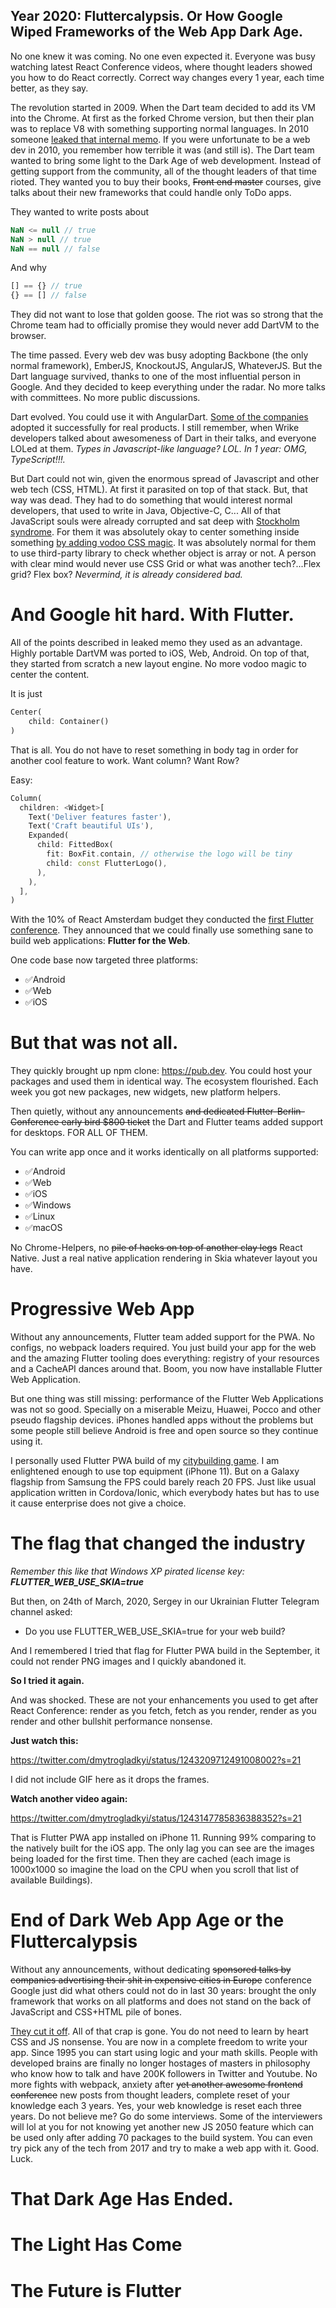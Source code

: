 ## Year 2020: Fluttercalypsis. Or How  Google Wiped Frameworks of the Web App Dark Age.

No one knew it was coming. No one even expected it. Everyone was busy watching latest React Conference videos, where thought leaders showed you how to do React correctly. Correct way changes every 1 year, each time better, as they say. 

The revolution started in 2009. When the Dart team decided to add its VM into the Chrome. At first as the forked Chrome version, but then their plan was to replace V8 with something supporting normal languages. In 2010 someone [leaked that internal memo](https://gist.github.com/paulmillr/1208618). If you were unfortunate to be a web dev in 2010, you remember how terrible it was (and still is). The Dart team wanted to bring some light to the Dark Age of web development. Instead of getting support from the community, all of the thought leaders of that time rioted. They wanted you to buy their books, ~~Front end master~~ courses, give talks about their new frameworks that could handle only ToDo apps.

They wanted to write posts about

```javascript
NaN <= null // true
NaN > null // true
NaN == null // false
```

And why

```javascript
[] == {} // true
{} == [] // false
```

They did not want to lose that golden goose. The riot was so strong that the Chrome team had to officially promise they would never add DartVM to the browser.

The time passed. Every web dev was busy adopting Backbone (the only normal framework), EmberJS, KnockoutJS, AngularJS, WhateverJS. But the Dart language survived, thanks to one of the most influential person in Google. And they decided to keep everything under the radar. No more talks with committees. No more public discussions. 

Dart evolved. You could use it with AngularDart.  [Some of the companies](https://www.wrike.com/) adopted it successfully for real products. I still remember, when Wrike developers talked about awesomeness of Dart in their talks, and everyone LOLed at them. *Types in Javascript-like language? LOL. In 1 year: OMG, TypeScript!!!.*

But Dart could not win, given the enormous spread of Javascript and other web tech (CSS, HTML). At first it parasited on top of that stack. But, that way was dead. They had to do something that would interest normal developers, that used to write in Java, Objective-C, C... All of that JavaScript souls were already corrupted and sat deep with [Stockholm syndrome](https://en.wikipedia.org/wiki/Stockholm_syndrome). For them it was absolutely okay to center something inside something  [by adding vodoo CSS magic](https://stackoverflow.com/questions/114543/how-to-horizontally-center-a-div). It was absolutely normal for them to use third-party library to check whether object is array or not. A person with clear mind would never use CSS Grid or what was another tech?...Flex grid? Flex box? *Nevermind, it is already considered bad.*

# And Google hit hard. With Flutter.

All of the points described in leaked memo they used as an advantage. Highly portable DartVM was ported to iOS, Web, Android. On top of that, they started from scratch a new layout engine. No more vodoo magic to center the content. 

It is just

```dart
Center(
    child: Container()
)
```

That is all. You do not have to reset something in body tag in order for another cool feature to work. Want column? Want Row?

Easy:

```dart
Column(
  children: <Widget>[
    Text('Deliver features faster'),
    Text('Craft beautiful UIs'),
    Expanded(
      child: FittedBox(
        fit: BoxFit.contain, // otherwise the logo will be tiny
        child: const FlutterLogo(),
      ),
    ),
  ],
)
```

With the 10% of React Amsterdam budget they conducted the [first Flutter conference](https://www.youtube.com/watch?v=kpcjBD1XDwU). They announced that we could finally use something sane to build web applications: **Flutter for the Web**.

One code base now targeted three platforms:
- ✅Android
- ✅Web
- ✅iOS

# But that was not all.

They quickly brought up npm clone: https://pub.dev. You could host your packages and used them in identical way. The ecosystem flourished. Each week you got new packages, new widgets, new platform helpers.

Then quietly, without any announcements ~~and dedicated Flutter-Berlin-Conference early bird $800 ticket~~ the Dart and Flutter teams added support for desktops. FOR ALL OF THEM.

You can write app once and it works identically on all platforms supported:

- ✅Android
- ✅Web
- ✅iOS
- ✅Windows
- ✅Linux
- ✅macOS

No Chrome-Helpers, no ~~pile of hacks on top of another clay legs~~ React Native. Just a real native application rendering in Skia whatever layout you have.

# Progressive Web App

Without any announcements, Flutter team added support for the PWA. No configs, no webpack loaders required. You just build your app for the web and the amazing Flutter tooling does everything: registry of your resources and a CacheAPI dances around that. Boom, you now have installable Flutter Web Application.

But one thing was still missing: performance of the Flutter Web Applications was not so good. Specially on a miserable Meizu, Huawei, Pocco and other pseudo flagship devices. iPhones handled apps without the problems but some people still believe Android is free and open source so they continue using it.

I personally used Flutter PWA build of my  [citybuilding game](https://locadeserta.com/sloboda). I am enlightened enough to use top equipment (iPhone 11). But on a Galaxy flagship from Samsung the FPS could barely reach 20 FPS. Just like usual application written in Cordova/Ionic, which everybody hates but has to use it cause enterprise does not give a choice.

# The flag that changed the industry

*Remember this like that Windows XP pirated license key: **FLUTTER_WEB_USE_SKIA=true***

But then, on 24th of March, 2020, Sergey in our Ukrainian Flutter Telegram channel asked:

- Do you use FLUTTER_WEB_USE_SKIA=true for your web build?

And I remembered I tried that flag for Flutter PWA build in the September, it could not render PNG images and I quickly abandoned it.

**So I tried it again.**

And was shocked. These are not your enhancements you used to get after React Conference: render as you fetch, fetch as you render, render as you render and other bullshit performance nonsense. 

**Just watch this:**

https://twitter.com/dmytrogladkyi/status/1243209712491008002?s=21

I did not include GIF here as it drops the frames. 

**Watch another video again:**

https://twitter.com/dmytrogladkyi/status/1243147785836388352?s=21

That is Flutter PWA app installed on iPhone 11. Running 99% comparing to the natively built for the iOS app. The only lag you can see are the images being loaded for the first time. Then they are cached (each image is 1000x1000 so imagine the load on the CPU when you scroll that list of available Buildings).

# End of Dark Web App Age or the Fluttercalypsis

Without any announcements, without dedicating ~~sponsored talks by companies advertising their shit in expensive cities in Europe~~ conference Google just did what others could not do in last 30 years: brought the only framework that works on all platforms and does not stand on the back of JavaScript and CSS+HTML pile of bones.

 [They cut it off](https://youtu.be/t0UwwjWzaGw?t=135). All of that crap is gone. You do not need to learn by heart CSS and JS nonsense. You are now in a complete freedom to write your app. Since 1995 you can start using logic and your math skills. People with developed brains are finally no longer hostages of masters in philosophy who know how to talk and have 200K followers in Twitter and Youtube. No more fights with webpack, anxiety after ~~yet another awesome frontend conference~~ new posts from thought leaders, complete reset of your knowledge each 3 years. Yes, your web knowledge is reset each three years. Do not believe me? Go do some interviews. Some of the interviewers will lol at you for not knowing yet another new JS 2050 feature which can be used only after adding 70 packages to the build system. You can even try pick any of the tech from 2017 and try to make a web app with it. Good. Luck.

# That Dark Age Has Ended.

# The Light Has Come

# The Future is Flutter